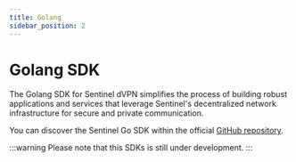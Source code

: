 ```yaml
---
title: Golang
sidebar_position: 2
---
```


# Golang SDK

The Golang SDK for Sentinel dVPN simplifies the process of building robust applications and services that leverage Sentinel's decentralized network infrastructure for secure and private communication.

You can discover the Sentinel Go SDK within the official [GitHub repository](https://github.com/sentinel-official/sentinel-go-sdk).

:::warning
Please note that this SDKs is still under development.
:::